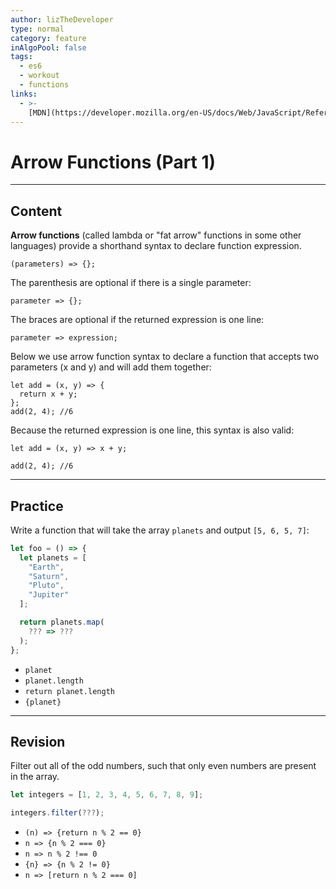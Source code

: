 ```yaml
---
author: lizTheDeveloper
type: normal
category: feature
inAlgoPool: false
tags:
  - es6
  - workout
  - functions
links:
  - >-
    [MDN](https://developer.mozilla.org/en-US/docs/Web/JavaScript/Reference/Functions/Arrow_functions){website}
---
```


# Arrow Functions (Part 1)


---

## Content

**Arrow functions** (called lambda or "fat arrow" functions in some other languages) provide a shorthand syntax to declare function expression.

```plain-text
(parameters) => {};
```

The parenthesis are optional if there is a single parameter:

```plain-text
parameter => {};
```

The braces are optional if the returned expression is one line:

```plain-text
parameter => expression;
```

Below we use arrow function syntax to declare a function that accepts two parameters (x and y) and will add them together:

```plain-text
let add = (x, y) => {
  return x + y;
};
add(2, 4); //6
```

Because the returned expression is one line, this syntax is also valid:

```plain-text
let add = (x, y) => x + y;

add(2, 4); //6
```


---

## Practice

Write a function that will take the array `planets` and output `[5, 6, 5, 7]`:

```js
let foo = () => {
  let planets = [
    "Earth",
    "Saturn",
    "Pluto",
    "Jupiter"
  ];

  return planets.map(
    ??? => ???
  );
};
```

- `planet`
- `planet.length`
- `return planet.length`
- `{planet}`


---

## Revision

Filter out all of the odd numbers,
such that only even numbers are present
in the array.

```js
let integers = [1, 2, 3, 4, 5, 6, 7, 8, 9];

integers.filter(???);
```

- `(n) => {return n % 2 == 0}`
- `n => {n % 2 === 0}`
- `n => n % 2 !== 0`
- `{n} => {n % 2 != 0}`
- `n => [return n % 2 === 0]`
 
